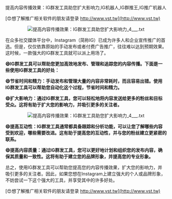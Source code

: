 提高内容传播效果：IG群发工具助您扩大影响力,IG机器人,IG群推王,IG推广机器人

[😍想了解推广相关软件的朋友请登录 http://www.vst.tw](http://www.vst.tw)

 <center><img src="https://vst.tw/MP4/tuiguang/png/3.png" alt="提高内容传播效果：IG群发工具助您扩大影响力_4___.txt"></center>

在众多社交媒体平台中，Instagram（简称IG）已成为许多人和企业宣传推广的首选。但是，仅仅依靠原始的手动发布或者付费广告推广，往往难以达到预期效果。这时候，一款强大的IG群发工具就可以派上用场了。

**😄IG群发工具可以帮助您更加高效地发布、管理和追踪您的内容传播。下面是一些使用IG群发工具的好处：**

**😄节省时间和精力：手动发布和管理大量的内容非常耗时，而且容易出错。使用IG群发工具可以帮助您自动化这个过程，节省时间和精力。**

**😄扩大影响力：通过IG群发工具，您可以轻松地将内容发送给更多的粉丝和目标受众。这将有助于扩大您的影响力，并吸引更多的关注者。**

 <center><img src="https://vst.tw/MP4/tuiguang/png/1.png" alt="提高内容传播效果：IG群发工具助您扩大影响力_4___.txt"></center>

**😄提高互动性：IG群发工具通常都具备跟踪和分析功能，可以让您了解哪些内容受到欢迎，哪些需要改进。这有助于提高您的互动性，并与您的粉丝建立更紧密的联系。**

**😄提高内容质量：通过IG群发工具，您可以更好地计划和组织您的发布内容，确保其质量和一致性。这将有助于建立您的品牌形象，并提高您的专业形象。**

总之，使用IG群发工具可以帮助您提高您的内容传播效果，扩大您的影响力，并吸引更多的关注者。因此，如果您想在Instagram上建立强大的个人或品牌形象，不妨尝试一下这个强大的工具，并享受其中的许多好处。

[😍想了解推广相关软件的朋友请登录 http://www.vst.tw](http://www.vst.tw)



